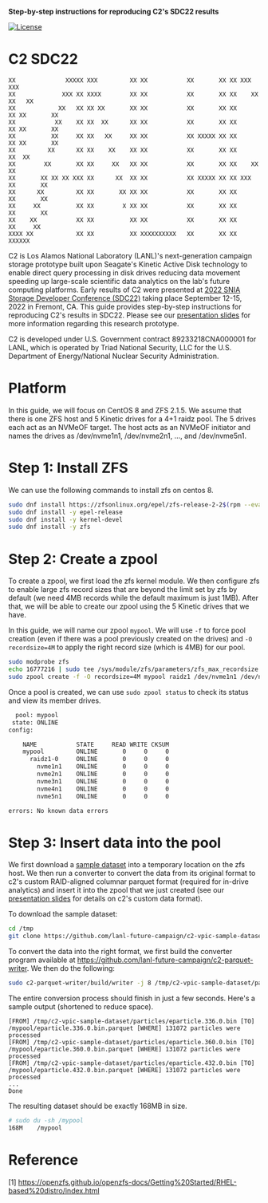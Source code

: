 **Step-by-step instructions for reproducing C2's SDC22 results**

[![License](https://licensebuttons.net/l/by/4.0/88x31.png)](https://creativecommons.org/licenses/by/4.0/)

C2 SDC22
================

```
XX              XXXXX XXX         XX XX           XX       XX XX XXX         XXX
XX             XXX XX XXXX        XX XX           XX       XX XX    XX     XX   XX
XX            XX   XX XX XX       XX XX           XX       XX XX      XX XX       XX
XX           XX    XX XX  XX      XX XX           XX       XX XX      XX XX       XX
XX          XX     XX XX   XX     XX XX           XX XXXXX XX XX      XX XX       XX
XX         XX      XX XX    XX    XX XX           XX       XX XX     XX  XX
XX        XX       XX XX     XX   XX XX           XX       XX XX    XX   XX
XX       XX XX XX XXX XX      XX  XX XX           XX XXXXX XX XX XXX     XX       XX
XX      XX         XX XX       XX XX XX           XX       XX XX         XX       XX
XX     XX          XX XX        X XX XX           XX       XX XX         XX       XX
XX    XX           XX XX          XX XX           XX       XX XX          XX     XX
XXXX XX            XX XX          XX XXXXXXXXXX   XX       XX XX            XXXXXX
```

C2 is Los Alamos National Laboratory (LANL)'s next-generation campaign storage prototype built upon Seagate's Kinetic Active Disk technology to enable direct query processing in disk drives reducing data movement speeding up large-scale scientific data analytics on the lab's future computing platforms. Early results of C2 were presented at [2022 SNIA Storage Developer Conference (SDC22)](https://storagedeveloper.org/) taking place September 12-15, 2022 in Fremont, CA. This guide provides step-by-step instructions for reproducing C2's results in SDC22. Please see our [presentation slides](c2-sdc22-slides.pdf) for more information regarding this research prototype.

C2 is developed under U.S. Government contract 89233218CNA000001 for LANL, which is operated by Triad National Security, LLC for the U.S. Department of Energy/National Nuclear Security Administration.

# Platform

In this guide, we will focus on CentOS 8 and ZFS 2.1.5. We assume that there is one ZFS host and 5 Kinetic drives for a 4+1 raidz pool. The 5 drives each act as an NVMeOF target. The host acts as an NVMeOF initiator and names the drives as /dev/nvme1n1, /dev/nvme2n1, ..., and /dev/nvme5n1.

# Step 1: Install ZFS

We can use the following commands to install zfs on centos 8.

```bash
sudo dnf install https://zfsonlinux.org/epel/zfs-release-2-2$(rpm --eval "%{dist}").noarch.rpm
sudo dnf install -y epel-release
sudo dnf install -y kernel-devel
sudo dnf install -y zfs
```

# Step 2: Create a zpool

To create a zpool, we first load the zfs kernel module. We then configure zfs to enable large zfs record sizes that are beyond the limit set by zfs by default (we need 4MB records while the default maximum is just 1MB). After that, we will be able to create our zpool using the 5 Kinetic drives that we have.

In this guide, we will name our zpool `mypool`. We will use `-f` to force pool creation (even if there was a pool previously created on the drives) and `-O recordsize=4M` to apply the right record size (which is 4MB) for our pool.

```bash
sudo modprobe zfs
echo 16777216 | sudo tee /sys/module/zfs/parameters/zfs_max_recordsize 
sudo zpool create -f -O recordsize=4M mypool raidz1 /dev/nvme1n1 /dev/nvme2n1 /dev/nvme3n1 /dev/nvme4n1 /dev/nvme5n1 
```

Once a pool is created, we can use `sudo zpool status` to check its status and view its member drives.

```bash
  pool: mypool
 state: ONLINE
config:

	NAME           STATE     READ WRITE CKSUM
	mypool         ONLINE       0     0     0
	  raidz1-0     ONLINE       0     0     0
	    nvme1n1    ONLINE       0     0     0
	    nvme2n1    ONLINE       0     0     0
	    nvme3n1    ONLINE       0     0     0
	    nvme4n1    ONLINE       0     0     0
	    nvme5n1    ONLINE       0     0     0

errors: No known data errors
```

# Step 3: Insert data into the pool

We first download a [sample dataset](https://github.com/lanl-future-campaign/c2-vpic-sample-dataset) into a temporary location on the zfs host. We then run a converter to convert the data from its original format to c2's custom RAID-aligned columnar parquet format (required for in-drive analytics) and insert it into the zpool that we just created (see our [presentation slides](c2-sdc22-slides) for details on c2's custom data format).

To download the sample dataset:

```bash
cd /tmp
git clone https://github.com/lanl-future-campaign/c2-vpic-sample-dataset.git
```

To convert the data into the right format, we first build the converter program available at https://github.com/lanl-future-campaign/c2-parquet-writer. We then do the following:

```bash
sudo c2-parquet-writer/build/writer -j 8 /tmp/c2-vpic-sample-dataset/particles /mypool
```

The entire conversion process should finish in just a few seconds. Here's a sample output (shortened to reduce space).

```
[FROM] /tmp/c2-vpic-sample-dataset/particles/eparticle.336.0.bin [TO] /mypool/eparticle.336.0.bin.parquet [WHERE] 131072 particles were processed
[FROM] /tmp/c2-vpic-sample-dataset/particles/eparticle.360.0.bin [TO] /mypool/eparticle.360.0.bin.parquet [WHERE] 131072 particles were processed
[FROM] /tmp/c2-vpic-sample-dataset/particles/eparticle.432.0.bin [TO] /mypool/eparticle.432.0.bin.parquet [WHERE] 131072 particles were processed
...
Done
```

The resulting dataset should be exactly 168MB in size.

```bash
# sudo du -sh /mypool
168M	/mypool
```

# Reference

[1] https://openzfs.github.io/openzfs-docs/Getting%20Started/RHEL-based%20distro/index.html
